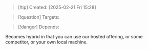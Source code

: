 
>[!tip] Created: [2025-02-21 Fri 15:28]

>[!question] Targets: 

>[!danger] Depends: 

Becomes hybrid in that you can use our hosted offering, or some competitor, or your own local machine.
